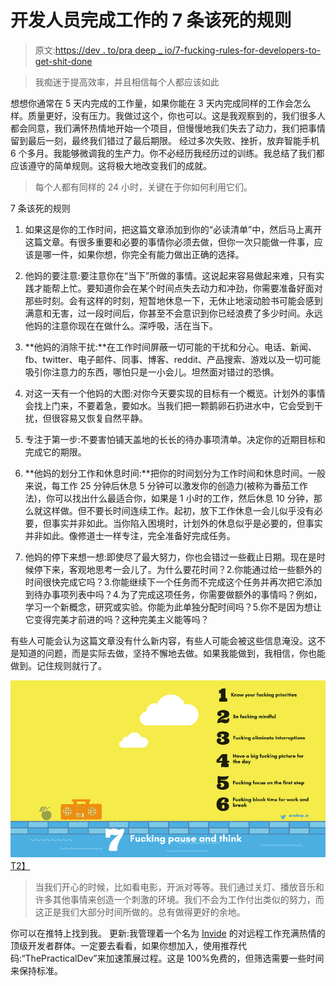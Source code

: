 # 开发人员完成工作的 7 条该死的规则

> 原文:[https://dev . to/pra deep _ io/7-fucking-rules-for-developers-to-get-shit-done](https://dev.to/pradeep_io/7-fucking-rules-for-developers-to-get-shit-done)

> 我痴迷于提高效率，并且相信每个人都应该如此

想想你通常在 5 天内完成的工作量，如果你能在 3 天内完成同样的工作会怎么样。质量更好，没有压力。我做过这个，你也可以。这是我观察到的，我们很多人都会同意，我们满怀热情地开始一个项目，但慢慢地我们失去了动力，我们把事情留到最后一刻，最终我们错过了最后期限。
经过多次失败、挫折，放弃智能手机 6 个多月。我能够微调我的生产力。你不必经历我经历过的训练。我总结了我们都应该遵守的简单规则。这将极大地改变我们的成就。

> 每个人都有同样的 24 小时，关键在于你如何利用它们。

7 条该死的规则

1.  如果这是你的工作时间，把这篇文章添加到你的“必读清单”中，然后马上离开这篇文章。有很多重要和必要的事情你必须去做，但你一次只能做一件事，应该是哪一件，如果你想，你完全有能力做出正确的选择。

2.  他妈的要注意:要注意你在“当下”所做的事情。这说起来容易做起来难，只有实践才能帮上忙。要知道你会在某个时间点失去动力和冲劲，你需要准备好面对那些时刻。会有这样的时刻，短暂地休息一下，无休止地滚动脸书可能会感到满意和无害，过一段时间后，你甚至不会意识到你已经浪费了多少时间。永远他妈的注意你现在在做什么。深呼吸，活在当下。

3.  **他妈的消除干扰:**在工作时间屏蔽一切可能的干扰和分心。电话、新闻、fb、twitter、电子邮件、同事、博客、reddit、产品搜索、游戏以及一切可能吸引你注意力的东西，哪怕只是一小会儿。坦然面对错过的恐惧。

4.  对这一天有一个他妈的大图:对你今天要实现的目标有一个概览。计划外的事情会找上门来，不要着急，要如水。当我们把一颗鹅卵石扔进水中，它会受到干扰，但很容易又恢复自然平静。

5.  专注于第一步:不要害怕铺天盖地的长长的待办事项清单。决定你的近期目标和完成它的期限。

6.  **他妈的划分工作和休息时间:**把你的时间划分为工作时间和休息时间。一般来说，每工作 25 分钟后休息 5 分钟可以激发你的创造力(被称为番茄工作法)，你可以找出什么最适合你，如果是 1 小时的工作，然后休息 10 分钟，那么就这样做。但不要长时间连续工作。起初，放下工作休息一会儿似乎没有必要，但事实并非如此。当你陷入困境时，计划外的休息似乎是必要的，但事实并非如此。像修道士一样专注，完全准备好完成任务。

7.  他妈的停下来想一想:即使尽了最大努力，你也会错过一些截止日期。现在是时候停下来，客观地思考一会儿了。为什么要花时间？2.你能通过给一些额外的时间很快完成它吗？3.你能继续下一个任务而不完成这个任务并再次把它添加到待办事项列表中吗？4.为了完成这项任务，你需要做额外的事情吗？例如，学习一个新概念，研究或实验。你能为此单独分配时间吗？5.你不是因为想让它变得完美才前进的吗？这种完美主义能等吗？

有些人可能会认为这篇文章没有什么新内容，有些人可能会被这些信息淹没。这不是知道的问题，而是实际去做，坚持不懈地去做。如果我能做到，我相信，你也能做到。记住规则就行了。

[![My Wallpaper](img/3e53224434a19dd65016fbab1f3cc81e.png)T2】](https://res.cloudinary.com/practicaldev/image/fetch/s--4dsEWQ0h--/c_limit%2Cf_auto%2Cfl_progressive%2Cq_auto%2Cw_880/http://img.pixady.com/2017/09/978016_7productivitytulesv3.jpg)

> 当我们开心的时候，比如看电影，开派对等等。我们通过关灯、播放音乐和许多其他事情来创造一个刺激的环境。我们不会为工作付出类似的努力，而这正是我们大部分时间所做的。总有做得更好的余地。

你可以在推特上找到我。
更新:我管理着一个名为 [Invide](https://www.invidelabs.com/developer.html) 的对远程工作充满热情的顶级开发者群体。一定要去看看，如果你想加入，使用推荐代码:“ThePracticalDev”来加速策展过程。这是 100%免费的，但筛选需要一些时间来保持标准。